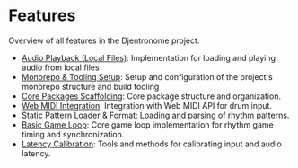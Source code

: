 # Features

Overview of all features in the Djentronome project.

* [Audio Playback (Local Files)](./audio-playback/audio-playback.index.md): Implementation for loading and playing audio from local files
* [Monorepo & Tooling Setup](./monorepo-tooling-setup/monorepo-tooling-setup.index.md): Setup and configuration of the project's monorepo structure and build tooling
* [Core Packages Scaffolding](./core-packages-scaffolding/core-packages-scaffolding.index.md): Core package structure and organization.
* [Web MIDI Integration](./web-midi-integration/web-midi-integration.index.md): Integration with Web MIDI API for drum input.
* [Static Pattern Loader & Format](./static-pattern-loader-format/static-pattern-loader-format.index.md): Loading and parsing of rhythm patterns.
* [Basic Game Loop](./basic-game-loop/basic-game-loop.index.md): Core game loop implementation for rhythm game timing and synchronization.
* [Latency Calibration](./latency-calibration/latency-calibration.index.md): Tools and methods for calibrating input and audio latency.
